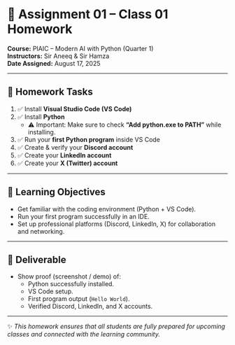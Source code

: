 # 📝 Assignment 01 – Class 01 Homework  

**Course:** PIAIC – Modern AI with Python (Quarter 1)  
**Instructors:** Sir Aneeq & Sir Hamza  
**Date Assigned:** August 17, 2025  

---

## 📌 Homework Tasks  

1. ✅ Install **Visual Studio Code (VS Code)**  
2. ✅ Install **Python**  
   - ⚠️ Important: Make sure to check **“Add python.exe to PATH”** while installing.  
3. ✅ Run your **first Python program** inside VS Code  
4. ✅ Create & verify your **Discord account**  
5. ✅ Create your **LinkedIn account**  
6. ✅ Create your **X (Twitter) account**  

---

## 🎯 Learning Objectives  

- Get familiar with the coding environment (Python + VS Code).  
- Run your first program successfully in an IDE.  
- Set up professional platforms (Discord, LinkedIn, X) for collaboration and networking.  

---

## 🚀 Deliverable  

- Show proof (screenshot / demo) of:  
  - Python successfully installed.  
  - VS Code setup.  
  - First program output (`Hello World`).  
  - Verified Discord, LinkedIn, and X accounts.  

---

✨ *This homework ensures that all students are fully prepared for upcoming classes and connected with the learning community.*  
